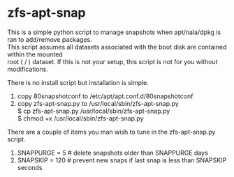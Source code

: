 # zfs-apt-snap

This is a simple python script to manage snapshots when apt/nala/dpkg is ran to add/remove packages.  
This script assumes all datasets associated with the boot disk are contained within the mounted  
root ( / ) dataset. If this is not your setup, this script is not for you without modifications.  

There is no install script but installation is simple.

  1. copy 80snapshotconf to /etc/apt/apt.conf.d/80snapshotconf  
  2. copy zfs-apt-snap.py to /usr/local/sbin/zfs-apt-snap.py  
        $ cp zfs-apt-snap.py /usr/local/sbin/zfs-apt-snap.py  
        $ chmod +x /usr/local/sbin/zfs-apt-snap.py  

There are a couple of items you man wish to tune in the zfs-apt-snap.py script.  
  1. SNAPPURGE = 5  # delete snapshots older than SNAPPURGE days  
  2. SNAPSKIP = 120 # prevent new snaps if last snap is less than SNAPSKIP seconds  
